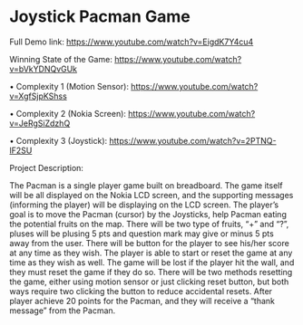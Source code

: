 # Joystick Pacman Game

Full Demo link: https://www.youtube.com/watch?v=EigdK7Y4cu4

Winning State of the Game: https://www.youtube.com/watch?v=bVkYDNQvGUk

•	Complexity 1 (Motion Sensor): https://www.youtube.com/watch?v=XgfSjpKShss

•	Complexity 2 (Nokia Screen): https://www.youtube.com/watch?v=JeRgSiZdzhQ

•	Complexity 3 (Joystick): https://www.youtube.com/watch?v=2PTNQ-lF2SU




Project Description:

The Pacman is a single player game built on breadboard. The game itself will be all displayed on the Nokia LCD screen, and the supporting messages (informing the player) will be displaying on the LCD screen. The player’s goal is to move the Pacman (cursor) by the Joysticks, help Pacman eating the potential fruits on the map. There will be two type of fruits, “+” and “?”, pluses will be plusing 5 pts and question mark may give or minus 5 pts away from the user. There will be button for the player to see his/her score at any time as they wish. The player is able to start or reset the game at any time as they wish as well. The game will be lost if the player hit the wall, and they must reset the game if they do so. There will be two methods resetting the game, either using motion sensor or just clicking reset button, but both ways require two clicking the button to reduce accidental resets. After player achieve 20 points for the Pacman, and they will receive a “thank message” from the Pacman.
